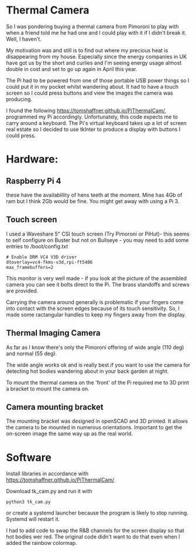 # Thermal Camera

So I was pondering buying a thermal camera from Pimoroni to play with when a friend told me he had one and I could play with it if I didn't break it. Well, I haven't.

My motivation was and still is to find out where my precious heat is disappearing from my house. Especially since the energy companies in UK have got us by the short and curlies and I'm seeing energy usage almost double in cost and set to go up again in April this year.

The Pi had to be powered from one of those portable USB power things so I could put it in my pocket whilst wandering about. It had to have a touch screen so I could press buttons and view the images the camera was producing.

I found the following https://tomshaffner.github.io/PiThermalCam/, programmed my Pi accordingly. Unfortunately, this code expects me to carry around a keyboard. The Pi's virtual keyboard takes up a lot of screen real estate so I decided to use tkInter to produce a display with buttons I could press.

# Hardware:

## Raspberry Pi 4	

these have the availablility of hens teeth at the moment. Mine has 4Gb of ram but I think 2Gb would be fine. You might get away with using a Pi 3.

## Touch screen

I used a Waveshare 5" CSI touch screen (Try Pimoroni or PiHut)- this seems to self configure on Buster but not on Bullseye - you may need to add some entries to /boot/config.txt

```
# Enable DRM VC4 V3D driver
dtoverlay=vc4-fkms-v3d,rpi-ft5406
max_framebuffers=2

```

This monitor is very well made - if you look at the picture of the assembled camera you can see it bolts direct to the Pi. The brass standoffs and screws are provided.

Carrying the camera around generally is problematic if your fingers come into contact with the screen edges because of its touch sensitivity. So, I made some ractangular handles to keep my fingers away from the display.


## Thermal Imaging Camera

As far as I know there's only the Pimoroni offering of wide angle (110 deg) and normal (55 deg).

The wide angle works ok and is really best if you want to use the camera for detecting hot bodies wandering about in your back garden at night.

To mount the thermal camera on the 'front' of the Pi required me to 3D print a bracket to mount the camera on.

##  Camera mounting bracket

The mounting bracket was designed in openSCAD and 3D printed. It allows the camera to be mounted in numerous orientations. Important to get the on-screen image the same way up as the real world.


# Software

Install libraries in accordance with https://tomshaffner.github.io/PiThermalCam/

Download tk_cam.py and run it with 
```
python3 tk_cam.py 
```
or create a systemd launcher because the program is likely to stop running. Systemd will restart it.

I had to add code to swap the R&B channels for the screen display so that hot bodies wer red. The original code didn't want to do that even when I added the rainbow colormap.
